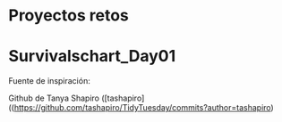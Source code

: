 # Proyectos retos 

# Survivalschart_Day01

Fuente de inspiración:  

Github de Tanya Shapiro ([tashapiro]((https://github.com/tashapiro/TidyTuesday/commits?author=tashapiro)


